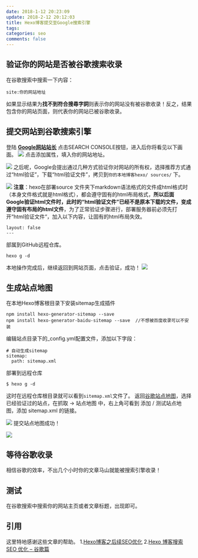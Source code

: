 ```yaml
---
date: 2018-1-12 20:23:09 
update: 2018-2-12 20:12:03
title: Hexo博客提交至Google搜索引擎
tags: 
categories: seo
comments: false
---
```

## 验证你的网站是否被谷歌搜索收录

在谷歌搜索中搜索一下内容：

```
site:你的网站地址
```



如果显示结果为**找不到符合搜尋字詞**则表示你的网站没有被谷歌收录！反之，结果包含你的网站页面，则代表你的网站已被谷歌收录。

## 提交网站到谷歌搜索引擎

登陆 [**Google网站站长**](https://www.google.com/webmasters/) 点击SEARCH CONSOLE按钮，进入后你将看见以下画面。
![](http://ww1.sinaimg.cn/large/bf4c214dgy1fxwxshuw3ij20v508emz3.jpg)
点击添加属性，填入你的网站地址。

![](http://ww1.sinaimg.cn/large/bf4c214dgy1fxwxtawy76j20od0bumzn.jpg)
之后呢，Google会提出通过几种方式验证你对网站的所有权，选择推荐方式通过“html验证”，下载“html验证文件”，拷贝到`你的本地博客hexo/ sources/` 下。

![](http://ww1.sinaimg.cn/large/bf4c214dgy1fxwxqid2qij20lp0f5jx5.jpg)
**注意**：hexo在部署source 文件夹下markdown语法格式的文件成html格式时（本身文件格式就是html格式），都会遵守固有的html布局格式，**所以后面Google验证html文件时，此时的“html验证文件”已经不是原本下载的文件，变成遵守固有布局的html文件**，为了正常验证步骤进行，部署服务器前必须先打开“html验证文件“，加入以下内容，让固有的html布局失效。

```
layout: false
---
```



部属到GitHub远程仓库。

```
hexo g -d
```



本地操作完成后，继续返回到网站页面，点击验证，成功！
![](http://ww1.sinaimg.cn/large/bf4c214dgy1fxwxup991cj20nc0bxmz1.jpg)

## 生成站点地图

在本地Hexo博客根目录下安装sitemap生成插件

```
npm install hexo-generator-sitemap --save
npm install hexo-generator-baidu-sitemap --save  //不想被百度收录可以不安装
```



编辑站点目录下的_config.yml配置文件，添加以下字段：

```
# 自动生成sitemap
sitemap:
  path: sitemap.xml
```



部署到远程仓库

```
$ hexo g -d
```



这时在远程仓库根目录就可以看到`sitemap.xml`文件了。
返回[谷歌站点地图](https://www.google.com/webmasters/tools/home?hl=zh-CN)，选择已经验证过的站点，在抓取 -> 站点地图 中，右上角可看到 添加 / 测试站点地图，添加 sitemap.xml 的链接。

![](http://ww1.sinaimg.cn/large/bf4c214dgy1fxwxv6l9zuj211g0de42b.jpg)
提交站点地图成功！

![](http://ww1.sinaimg.cn/large/bf4c214dgy1fxwxw9htx9j211l0go43f.jpg)

## 等待谷歌收录

相信谷歌的效率，不出几个小时你的文章马山就能被搜索引擎收录！

## 测试

在谷歌搜索中搜索你的网站主页或者文章标题，出现即可。

## 引用

这里特地感谢这些文章的帮助。
1.[Hexo博客之后续SEO优化](https://www.jianshu.com/p/c20bb9df1867)
2.[Hexo 博客搜索 SEO 优化 – 谷歌篇](https://fedoryx.github.io/Hexo-%E5%8D%9A%E5%AE%A2%E6%90%9C%E7%B4%A2-SEO-%E4%BC%98%E5%8C%96-%E8%B0%B7%E6%AD%8C%E7%AF%87/)